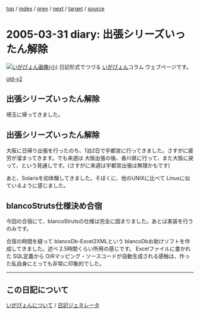 [top](https://igapyon.github.io/diary/) 
 / [index](https://igapyon.github.io/diary/2005/index.html) 
 / [prev](https://igapyon.github.io/diary/2005/ig050330.html) 
 / [next](https://igapyon.github.io/diary/2005/ig050402.html) 
 / [target](https://igapyon.github.io/diary/2005/ig050331.html) 
 / [source](https://github.com/igapyon/diary/blob/gh-pages/2005/ig050331.html.src.md) 

2005-03-31 diary: 出張シリーズいったん解除
=====================================================================================================
[![いがぴょん画像(小)](https://igapyon.github.io/diary/images/iga200306s.jpg "いがぴょん")](https://igapyon.github.io/diary/memo/memoigapyon.html) 日記形式でつづる [いがぴょん](https://igapyon.github.io/diary/memo/memoigapyon.html)コラム ウェブページです。

[old-v2](ig050331-orig.html)

## 出張シリーズいったん解除

埼玉に帰ってきました。


## 出張シリーズいったん解除

大阪に日帰り出張を行ったのち、1泊2日で宇都宮に行ってきました。さすがに疲労が溜まってきます。でも来週は 大阪出張の後、香川県に行って、また大阪に戻って、という見通しです。(さすがに来週は宇都宮出張は無理かもです)

あと、Solarisを初体験してきました。そぼくに、他のUNIXに比べて Linuxに似ているように感じました。

## blancoStruts仕様決め合宿

今回の合宿にて、blancoStrutsの仕様は完全に固まりました。あとは実装を行うのみです。

合宿の時間を縫って blancoDb-Excel2XMLという blancoDbお助けソフトを作成してきました。述べ 2.5時間くらい所用の感じです。
Excelファイルに書かれた SQL定義から O/Rマッピング・ソースコードが自動生成される感触は、作った私自身にとっても非常に印象的でした。

----------------------------------------------------------------------------------------------------

## この日記について
[いがぴょんについて](https://igapyon.github.io/diary/memo/memoigapyon.html) / [日記ジェネレータ](https://github.com/igapyon/igapyonv3)
